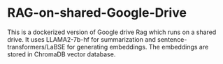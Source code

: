 # RAG-on-shared-Google-Drive
This is a dockerized version of Google drive Rag which runs on a shared drive. It uses LLAMA2-7b-hf for summarization and sentence-transformers/LaBSE for generating embeddings. The embeddings are stored in ChromaDB vector database.
